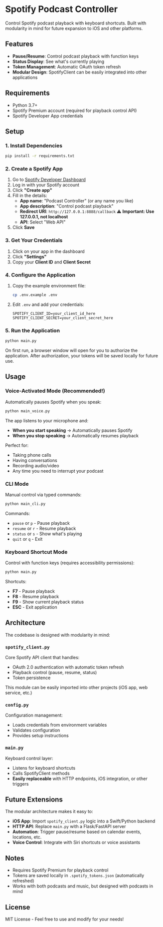 # Spotify Podcast Controller

Control Spotify podcast playback with keyboard shortcuts. Built with modularity in mind for future expansion to iOS and other platforms.

## Features

- **Pause/Resume**: Control podcast playback with function keys
- **Status Display**: See what's currently playing
- **Token Management**: Automatic OAuth token refresh
- **Modular Design**: SpotifyClient can be easily integrated into other applications

## Requirements

- Python 3.7+
- Spotify Premium account (required for playback control API)
- Spotify Developer App credentials

## Setup

### 1. Install Dependencies

```bash
pip install -r requirements.txt
```

### 2. Create a Spotify App

1. Go to [Spotify Developer Dashboard](https://developer.spotify.com/dashboard)
2. Log in with your Spotify account
3. Click **"Create app"**
4. Fill in the details:
   - **App name**: "Podcast Controller" (or any name you like)
   - **App description**: "Control podcast playback"
   - **Redirect URI**: `http://127.0.0.1:8888/callback` ⚠️ **Important: Use 127.0.0.1, not localhost**
   - **API**: Select "Web API"
5. Click **Save**

### 3. Get Your Credentials

1. Click on your app in the dashboard
2. Click **"Settings"**
3. Copy your **Client ID** and **Client Secret**

### 4. Configure the Application

1. Copy the example environment file:
   ```bash
   cp .env.example .env
   ```

2. Edit `.env` and add your credentials:
   ```
   SPOTIFY_CLIENT_ID=your_client_id_here
   SPOTIFY_CLIENT_SECRET=your_client_secret_here
   ```

### 5. Run the Application

```bash
python main.py
```

On first run, a browser window will open for you to authorize the application. After authorization, your tokens will be saved locally for future use.

## Usage

### Voice-Activated Mode (Recommended!)

Automatically pauses Spotify when you speak:

```bash
python main_voice.py
```

The app listens to your microphone and:
- **When you start speaking** → Automatically pauses Spotify
- **When you stop speaking** → Automatically resumes playback

Perfect for:
- Taking phone calls
- Having conversations
- Recording audio/video
- Any time you need to interrupt your podcast

### CLI Mode

Manual control via typed commands:

```bash
python main_cli.py
```

Commands:
- `pause` or `p` - Pause playback
- `resume` or `r` - Resume playback
- `status` or `s` - Show what's playing
- `quit` or `q` - Exit

### Keyboard Shortcut Mode

Control with function keys (requires accessibility permissions):

```bash
python main.py
```

Shortcuts:
- **F7** - Pause playback
- **F8** - Resume playback
- **F9** - Show current playback status
- **ESC** - Exit application

## Architecture

The codebase is designed with modularity in mind:

### `spotify_client.py`
Core Spotify API client that handles:
- OAuth 2.0 authentication with automatic token refresh
- Playback control (pause, resume, status)
- Token persistence

This module can be easily imported into other projects (iOS app, web service, etc.)

### `config.py`
Configuration management:
- Loads credentials from environment variables
- Validates configuration
- Provides setup instructions

### `main.py`
Keyboard control layer:
- Listens for keyboard shortcuts
- Calls SpotifyClient methods
- **Easily replaceable** with HTTP endpoints, iOS integration, or other triggers

## Future Extensions

The modular architecture makes it easy to:

- **iOS App**: Import `spotify_client.py` logic into a Swift/Python backend
- **HTTP API**: Replace `main.py` with a Flask/FastAPI server
- **Automation**: Trigger pause/resume based on calendar events, locations, etc.
- **Voice Control**: Integrate with Siri shortcuts or voice assistants

## Notes

- Requires Spotify Premium for playback control
- Tokens are saved locally in `.spotify_tokens.json` (automatically refreshed)
- Works with both podcasts and music, but designed with podcasts in mind

## License

MIT License - Feel free to use and modify for your needs!
